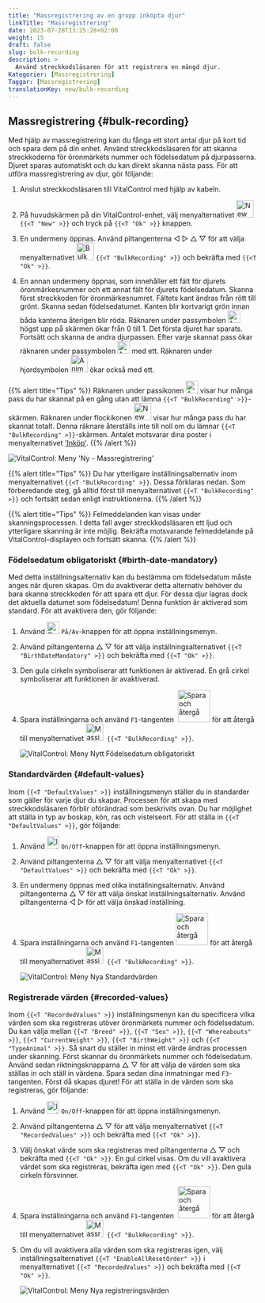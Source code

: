 ```yaml
---
title: "Massregistrering av en grupp inköpta djur"
linkTitle: "Massregistrering"
date: 2023-07-28T13:25:28+02:00
weight: 15
draft: false
slug: bulk-recording
description: >
  Använd streckkodsläsaren för att registrera en mängd djur.
Kategorier: [Massregistrering]
Taggar: [Massregistrering]
translationKey: new/bulk-recording
---
```

## Massregistrering {#bulk-recording}

Med hjälp av massregistrering kan du fånga ett stort antal djur på kort tid och spara dem på din enhet. Använd streckkodsläsaren för att skanna streckkoderna för öronmärkets nummer och födelsedatum på djurpasserna. Djuret sparas automatiskt och du kan direkt skanna nästa pass. För att utföra massregistrering av djur, gör följande:

1. Anslut streckkodsläsaren till VitalControl med hjälp av kabeln.

2. På huvudskärmen på din VitalControl-enhet, välj menyalternativet <img src="/icons/main/new-animal.svg" width="35" align="bottom" alt="New animal" /> `{{<T "New" >}}` och tryck på `{{<T "Ok" >}}` knappen.

3. En undermeny öppnas. Använd piltangenterna ◁ ▷ △ ▽ för att välja menyalternativet <img src="/icons/main/barcode-scan.svg" width="35" align="bottom" alt="Bulk recording" /> `{{<T "BulkRecording" >}}` och bekräfta med `{{<T "Ok" >}}`.

4. En annan undermeny öppnas, som innehåller ett fält för djurets öronmärkesnummer och ett annat fält för djurets födelsedatum. Skanna först streckkoden för öronmärkesnumret. Fältets kant ändras från rött till grönt. Skanna sedan födelsedatumet. Kanten blir kortvarigt grön innan båda kanterna återigen blir röda. Räknaren under passymbolen <img src="/icons/header/animal-passports.svg" width="25" align="bottom" alt="Animal passports" title="Animal passports" /> högst upp på skärmen ökar från 0 till 1. Det första djuret har sparats. Fortsätt och skanna de andra djurpassen. Efter varje skannat pass ökar räknaren under passymbolen <img src="/icons/header/animal-passports.svg" width="25" align="bottom" alt="Animal passports" title="Animal passports" /> med ett. Räknaren under hjordsymbolen <img src="/icons/header/group.svg" width="35" align="bottom" alt="Animal group"  title="Animal group" /> ökar också med ett.

{{% alert title="Tips" %}}
Räknaren under passikonen <img src="/icons/header/animal-passports.svg" width="25" align="bottom" alt="Animal passports" title="Animal passports" /> visar hur många pass du har skannat på en gång utan att lämna `{{<T "BulkRecording" >}}`-skärmen. Räknaren under flockikonen <img src="/icons/header/group.svg" width="35" align="bottom" alt="New animal" /> visar hur många pass du har skannat totalt. Denna räknare återställs inte till noll om du lämnar `{{<T "BulkRecording" >}}`-skärmen. Antalet motsvarar dina poster i menyalternativet ['Inköp'](../new-on-farm/purchased-animals/).
{{% /alert %}}

   ![VitalControl: Meny 'Ny - Massregistrering'](../images/bulk-recording.png "Massregistrering")

{{% alert title="Tips" %}}
Du har ytterligare inställningsalternativ inom menyalternativet `{{<T "BulkRecording" >}}`. Dessa förklaras nedan. Som förberedande steg, gå alltid först till menyalternativet `{{<T "BulkRecording" >}}` och fortsätt sedan enligt instruktionerna.
{{% /alert %}}

{{% alert title="Tips" %}}
Felmeddelanden kan visas under skanningsprocessen. I detta fall avger streckkodsläsaren ett ljud och ytterligare skanning är inte möjlig. Bekräfta motsvarande felmeddelande på VitalControl-displayen och fortsätt skanna.
{{% /alert %}}

### Födelsedatum obligatoriskt {#birth-date-mandatory}

Med detta inställningsalternativ kan du bestämma om födelsedatum måste anges när djuren skapas. Om du avaktiverar detta alternativ behöver du bara skanna streckkoden för att spara ett djur. För dessa djur lagras dock det aktuella datumet som födelsedatum! Denna funktion är aktiverad som standard. För att avaktivera den, gör följande:

1. Använd <img src="/icons/gear.svg" width="25" align="bottom" alt="Settings menu" /> `På/Av`-knappen för att öppna inställningsmenyn.

2. Använd piltangenterna △ ▽ för att välja inställningsalternativet `{{<T "BirthDateMandatory" >}}` och bekräfta med `{{<T "Ok" >}}`.

3. Den gula cirkeln symboliserar att funktionen är aktiverad. En grå cirkel symboliserar att funktionen är avaktiverad.

4. Spara inställningarna och använd `F1`-tangenten &nbsp;<img src="/icons/footer/save_exit.svg" width="65" align="bottom" alt="Spara och återgå" /> för att återgå till menyalternativet <img src="/icons/main/barcode-scan.svg" width="35" align="bottom" alt="Massinspelning" />&nbsp; `{{<T "BulkRecording" >}}`.

   ![VitalControl: Meny Nytt Födelsedatum obligatoriskt](../images/birthdate.png "Födelsedatum obligatoriskt")

### Standardvärden {#default-values}

Inom `{{<T "DefaultValues" >}}` inställningsmenyn ställer du in standarder som gäller för varje djur du skapar. Processen för att skapa med streckkodsläsaren förblir oförändrad som beskrivits ovan. Du har möjlighet att ställa in typ av boskap, kön, ras och vistelseort. För att ställa in `{{<T "DefaultValues" >}}`, gör följande:

1. Använd <img src="/icons/gear.svg" width="25" align="bottom" alt="Inställningsmeny" /> `On/Off`-knappen för att öppna inställningsmenyn.

2. Använd piltangenterna △ ▽ för att välja menyalternativet `{{<T "DefaultValues" >}}` och bekräfta med `{{<T "Ok" >}}`.

3. En undermeny öppnas med olika inställningsalternativ. Använd piltangenterna △ ▽ för att välja önskat inställningsalternativ. Använd piltangenterna ◁ ▷ för att välja önskad inställning.

4. Spara inställningarna och använd `F1`-tangenten&nbsp;<img src="/icons/footer/save_exit.svg" width="65" align="bottom" alt="Spara och återgå" /> för att återgå till menyalternativet <img src="/icons/main/barcode-scan.svg" width="35" align="bottom" alt="Massinspelning" />&nbsp; `{{<T "BulkRecording" >}}`.

   ![VitalControl: Meny Nya Standardvärden](../images/defaultvalues.png "Standardvärden")

### Registrerade värden {#recorded-values}

Inom `{{<T "RecordedValues" >}}` inställningsmenyn kan du specificera vilka värden som ska registreras utöver öronmärkets nummer och födelsedatum. Du kan välja mellan `{{<T "Breed" >}}`, `{{<T "Sex" >}}`, `{{<T "Whereabouts" >}}`, `{{<T "CurrentWeight" >}}`, `{{<T "BirthWeight" >}}` och `{{<T "TypeAnimal" >}}`. Så snart du ställer in minst ett värde ändras processen under skanning. Först skannar du öronmärkets nummer och födelsedatum. Använd sedan riktningsknapparna △ ▽ för att välja de värden som ska ställas in och ställ in värdena. Spara sedan dina inmatningar med `F3`-tangenten. Först då skapas djuret! För att ställa in de värden som ska registreras, gör följande:


1. Använd <img src="/icons/gear.svg" width="25" align="bottom" alt="Inställningsmeny" /> `On/Off`-knappen för att öppna inställningsmenyn.

2. Använd piltangenterna △ ▽ för att välja menyalternativet `{{<T "RecordedValues" >}}` och bekräfta med `{{<T "Ok" >}}`.

3. Välj önskat värde som ska registreras med piltangenterna △ ▽ och bekräfta med `{{<T "Ok" >}}`. En gul cirkel visas. Om du vill avaktivera värdet som ska registreras, bekräfta igen med `{{<T "Ok" >}}`. Den gula cirkeln försvinner.

4. Spara inställningarna och använd `F1`-tangenten &nbsp;<img src="/icons/footer/save_exit.svg" width="65" align="bottom" alt="Spara och återgå" /> för att återgå till menyalternativet <img src="/icons/main/barcode-scan.svg" width="35" align="bottom" alt="Massregistrering" />&nbsp; `{{<T "BulkRecording" >}}`.

5. Om du vill avaktivera alla värden som ska registreras igen, välj inställningsalternativet `{{<T "EnableAllResetOrder" >}}` i menyalternativet `{{<T "RecordedValues" >}}` och bekräfta med `{{<T "Ok" >}}`.

   ![VitalControl: Meny Nya registreringsvärden](../images/recordvalues.png "Registreringsvärden")
